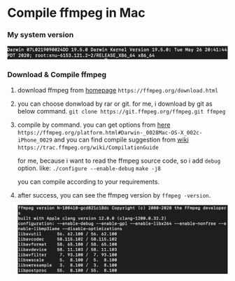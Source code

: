 # Compile ffmpeg in Mac


### My system version
![image system info](./env-asset/sys-version.png)

### Download & Compile ffmpeg
1. download ffmpeg from [homepage](https://ffmpeg.org/download.html) `https://ffmpeg.org/download.html`
2. you can choose donwload by rar or git.
    for me, i download by git as below command.
    `git clone https://git.ffmpeg.org/ffmpeg.git ffmpeg`
3. compile by command. you can get options from [here](https://ffmpeg.org/platform.html#Darwin-_0028Mac-OS-X_002c-iPhone_0029) `https://ffmpeg.org/platform.html#Darwin-_0028Mac-OS-X_002c-iPhone_0029`
    and you can find compile suggestion from [wiki](https://trac.ffmpeg.org/wiki/CompilationGuide) `https://trac.ffmpeg.org/wiki/CompilationGuide`

    for me, because i want to read the ffmpeg source code, so i add `debug` option. like:
    `./configure --enable-debug`
    `make -j8`

    you can compile according to your requirements.

4. after success, you can see the ffmpeg version by `ffmpeg -version`.

    ![image ffmpeg version](./env-asset/ffmpeg-version.png)